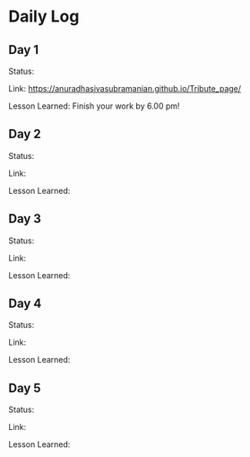 # Daily Log

## Day 1
Status:

Link: https://anuradhasivasubramanian.github.io/Tribute_page/

Lesson Learned: Finish your work by 6.00 pm!

## Day 2
Status:

Link:

Lesson Learned: 

## Day 3
Status:

Link:

Lesson Learned: 
## Day 4
Status:

Link:

Lesson Learned: 

## Day 5
Status:

Link:

Lesson Learned: 
